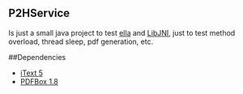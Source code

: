 ## P2HService
Is just a small java project to test [ella](https://github.com/cesarvr/Ella) and [LibJNI](https://github.com/cesarvr/JNI), just to test method overload, thread sleep, pdf generation, etc.


##Dependencies 
- [iText 5](https://github.com/itext/itextpdf/releases/tag/5.5.9)
- [PDFBox 1.8](https://pdfbox.apache.org/download.cgi#18x)
